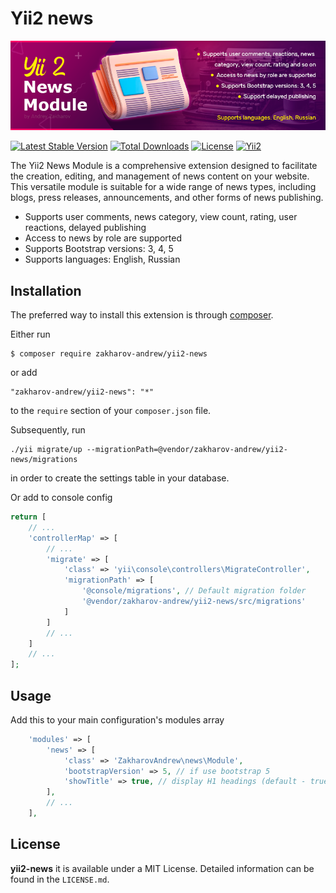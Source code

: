 # Yii2 news
    
![Yii2 news module by Zakharov Andrey](docs/images/yii-2-news-module-Zakharov-Andrey.png)
    
[![Latest Stable Version](https://poser.pugx.org/zakharov-andrew/yii2-news/v/stable)](https://packagist.org/packages/zakharov-andrew/yii2-news)
[![Total Downloads](https://poser.pugx.org/zakharov-andrew/yii2-news/downloads)](https://packagist.org/packages/zakharov-andrew/yii2-news)
[![License](https://poser.pugx.org/zakharov-andrew/yii2-news/license)](https://packagist.org/packages/zakharov-andrew/yii2-news)
[![Yii2](https://img.shields.io/badge/Powered_by-Yii_Framework-green.svg?style=flat)](http://www.yiiframework.com/)

The Yii2 News Module is a comprehensive extension designed to facilitate the creation, editing, and management of news content on your website. This versatile module is suitable for a wide range of news types, including blogs, press releases, announcements, and other forms of news publishing.

- Supports user comments, news category, view count, rating, user reactions, delayed publishing
- Access to news by role are supported
- Supports Bootstrap versions: 3, 4, 5
- Supports languages: English, Russian

## Installation

The preferred way to install this extension is through [composer](http://getcomposer.org/download/).

Either run

```
$ composer require zakharov-andrew/yii2-news
```
or add

```
"zakharov-andrew/yii2-news": "*"
```

to the ```require``` section of your ```composer.json``` file.

Subsequently, run

```
./yii migrate/up --migrationPath=@vendor/zakharov-andrew/yii2-news/migrations
```

in order to create the settings table in your database.

Or add to console config

```php
return [
    // ...
    'controllerMap' => [
        // ...
        'migrate' => [
            'class' => 'yii\console\controllers\MigrateController',
            'migrationPath' => [
                '@console/migrations', // Default migration folder
                '@vendor/zakharov-andrew/yii2-news/src/migrations'
            ]
        ]
        // ...
    ]
    // ...
];
```
## Usage

Add this to your main configuration's modules array

```php
    'modules' => [
        'news' => [
            'class' => 'ZakharovAndrew\news\Module',
            'bootstrapVersion' => 5, // if use bootstrap 5
            'showTitle' => true, // display H1 headings (default - true)
        ],
        // ...
    ],
```

## License

**yii2-news** it is available under a MIT License. Detailed information can be found in the `LICENSE.md`.
